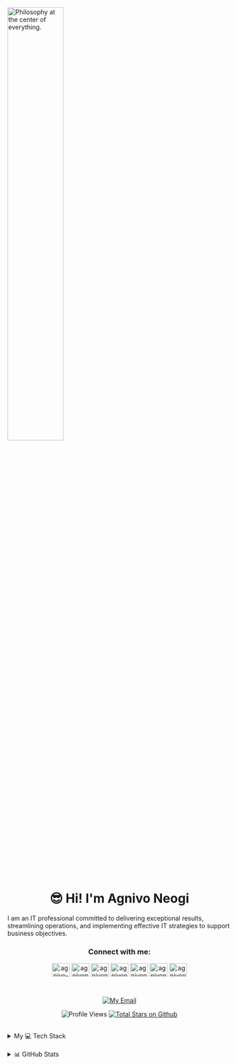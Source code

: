 <img src="assets/headerimage.jpg" height=50% alt="Philosophy at the center of everything.">

<h1 align="center">😎 Hi! I'm Agnivo Neogi</h1>

I am an IT professional committed to delivering exceptional results, streamlining operations, and implementing effective IT strategies to support business objectives.

<!-- <div align="center">

Meanwhile check: **[Free Open Source ATS "Resume Matcher"](https://github.com/srbhr/Resume-Matcher)**

[![Resume Matcher](https://custom-icon-badges.demolab.com/badge/Resume_Matcher-orange?style=for-the-badge&logo=rocket&logoColor=black)](https://github.com/srbhr/Resume-Matcher)

</div> -->

<h3 align="center">Connect with me:</h3>
<p align="center">
<a href="https://linkedin.com/in/agnivo-neogi" target="blank"><img align="center" src="https://raw.githubusercontent.com/rahuldkjain/github-profile-readme-generator/master/src/images/icons/Social/linked-in-alt.svg" alt="agnivo-neogi" height="30" width="40" /></a>
<a href="https://twitter.com/agnivon" target="blank"><img align="center" src="https://raw.githubusercontent.com/rahuldkjain/github-profile-readme-generator/master/src/images/icons/Social/twitter.svg" alt="agnivon" height="30" width="40" /></a>
<a href="https://instagram.com/agnivoneogi" target="blank"><img align="center" src="https://raw.githubusercontent.com/rahuldkjain/github-profile-readme-generator/master/src/images/icons/Social/instagram.svg" alt="agnivoneogi" height="30" width="40" /></a>
<a href="https://www.hackerrank.com/agnivon" target="blank"><img align="center" src="https://raw.githubusercontent.com/rahuldkjain/github-profile-readme-generator/master/src/images/icons/Social/hackerrank.svg" alt="agnivon" height="30" width="40" /></a>
<a href="https://www.leetcode.com/agnivon" target="blank"><img align="center" src="https://raw.githubusercontent.com/rahuldkjain/github-profile-readme-generator/master/src/images/icons/Social/leet-code.svg" alt="agnivon" height="30" width="40" /></a>
<a href="https://auth.geeksforgeeks.org/user/agnivon" target="blank"><img align="center" src="https://raw.githubusercontent.com/rahuldkjain/github-profile-readme-generator/master/src/images/icons/Social/geeks-for-geeks.svg" alt="agnivon" height="30" width="40" /></a>
<a href="https://codepen.io/agnivon" target="blank"><img align="center" src="https://raw.githubusercontent.com/rahuldkjain/github-profile-readme-generator/master/src/images/icons/Social/codepen.svg" alt="agnivon" height="30" width="40" /></a>
</p>

<br/>

<div align="center">

<!-- [![My Personal Website](https://custom-icon-badges.demolab.com/badge/www.saurabhraidev.co-gold?style=for-the-badge&logo=globe&logoColor=black)](https://www.saurabhraidev.co)  -->

[![My Email](https://custom-icon-badges.demolab.com/badge/-agnivon@gmail.com-red?style=for-the-badge&logo=mail&logoColor=white)](mailto:agnivon@gmail.com)

![Profile Views](https://komarev.com/ghpvc/?username=agnivon&color=green&style=for-the-badge)
[![Total Stars on Github](https://custom-icon-badges.demolab.com/github/stars/agnivon?color=55960c&style=for-the-badge&labelColor=488207&logo=star)](https://github.com/agnivon?tab=repositories&sort=stargazers)

</div>

<br/>

<details>
  <summary style="cursor: pointer;"> My 💻 Tech Stack </summary>
  
<div align="center">

# 💻 Tech Stack:

![JavaScript](https://img.shields.io/badge/javascript-%23323330.svg?style=for-the-badge&logo=javascript&logoColor=%23F7DF1E) ![HTML5](https://img.shields.io/badge/html5-%23E34F26.svg?style=for-the-badge&logo=html5&logoColor=white)
![Java](https://img.shields.io/badge/java-%23ED8B00.svg?style=for-the-badge&logo=java&logoColor=white)
![CSS3](https://img.shields.io/badge/css3-%231572B6.svg?style=for-the-badge&logo=css3&logoColor=white)
![TypeScript](https://img.shields.io/badge/typescript-%23007ACC.svg?style=for-the-badge&logo=typescript&logoColor=white) ![Markdown](https://img.shields.io/badge/markdown-%23000000.svg?style=for-the-badge&logo=markdown&logoColor=white)
![Python](https://img.shields.io/badge/Python-FFD43B?style=for-the-badge&logo=python&logoColor=blue) ![C++](https://img.shields.io/badge/C%2B%2B-00599C?style=for-the-badge&logo=c%2B%2B&logoColor=white)
![Vercel](https://img.shields.io/badge/vercel-%23000000.svg?style=for-the-badge&logo=vercel&logoColor=white)
![Bootstrap](https://img.shields.io/badge/bootstrap-%23563D7C.svg?style=for-the-badge&logo=bootstrap&logoColor=white)
![Angular](https://img.shields.io/badge/angular-%23DD0031.svg?style=for-the-badge&logo=angular&logoColor=white)
![JWT](https://img.shields.io/badge/JWT-black?style=for-the-badge&logo=JSON%20web%20tokens)
![RxJS](https://img.shields.io/badge/rxjs-%23B7178C.svg?style=for-the-badge&logo=reactivex&logoColor=white)
![Spring](https://img.shields.io/badge/spring-%236DB33F.svg?style=for-the-badge&logo=spring&logoColor=white)
![Spring Boot](https://img.shields.io/badge/Spring_Boot-F2F4F9?style=for-the-badge&logo=spring-boot)
![MySQL](https://img.shields.io/badge/mysql-%2300f.svg?style=for-the-badge&logo=mysql&logoColor=white)
![LINUX](https://img.shields.io/badge/Linux-FCC624?style=for-the-badge&logo=linux&logoColor=black)
![NodeJS](https://img.shields.io/badge/node.js-6DA55F?style=for-the-badge&logo=node.js&logoColor=white)
![Next JS](https://img.shields.io/badge/Next-black?style=for-the-badge&logo=next.js&logoColor=white)
![Django](https://img.shields.io/badge/django-%23092E20.svg?style=for-the-badge&logo=django&logoColor=white)
![FastAPI](https://img.shields.io/badge/FastAPI-005571?style=for-the-badge&logo=fastapi)
![Express.js](https://img.shields.io/badge/express.js-%23404d59.svg?style=for-the-badge&logo=express&logoColor=%2361DAFB)
![NPM](https://img.shields.io/badge/NPM-%23000000.svg?style=for-the-badge&logo=npm&logoColor=white)
![React](https://img.shields.io/badge/react-%2320232a.svg?style=for-the-badge&logo=react&logoColor=%2361DAFB)
![TailwindCSS](https://img.shields.io/badge/tailwindcss-%2338B2AC.svg?style=for-the-badge&logo=tailwind-css&logoColor=white)
![MongoDB](https://img.shields.io/badge/MongoDB-%234ea94b.svg?style=for-the-badge&logo=mongodb&logoColor=white)
![Postman](https://img.shields.io/badge/Postman-FF6C37?style=for-the-badge&logo=postman&logoColor=white)
<!-- ![SASS](https://img.shields.io/badge/SASS-hotpink.svg?style=for-the-badge&logo=SASS&logoColor=white)  -->
<!-- ![Jira](https://img.shields.io/badge/jira-%230A0FFF.svg?style=for-the-badge&logo=jira&logoColor=white)  -->
<!-- ![NestJS](https://img.shields.io/badge/nestjs-%23E0234E.svg?style=for-the-badge&logo=nestjs&logoColor=white)  -->
<!-- ![Flask](https://img.shields.io/badge/flask-%23000.svg?style=for-the-badge&logo=flask&logoColor=white)  -->
<!-- ![Jasmine](https://img.shields.io/badge/jasmine-%238A4182.svg?style=for-the-badge&logo=jasmine&logoColor=white)  -->
<!-- ![Webpack](https://img.shields.io/badge/webpack-%238DD6F9.svg?style=for-the-badge&logo=webpack&logoColor=black)  -->
<!-- ![SciPy](https://img.shields.io/badge/SciPy-%230C55A5.svg?style=for-the-badge&logo=scipy&logoColor=%white)  -->
<!-- ![NumPy](https://img.shields.io/badge/numpy-%23013243.svg?style=for-the-badge&logo=numpy&logoColor=white)  -->
<!-- ![Pandas](https://img.shields.io/badge/pandas-%23150458.svg?style=for-the-badge&logo=pandas&logoColor=white)  -->
<!-- ![Plotly](https://img.shields.io/badge/Plotly-%233F4F75.svg?style=for-the-badge&logo=plotly&logoColor=white)  -->
<!-- ![PyTorch](https://img.shields.io/badge/PyTorch-%23EE4C2C.svg?style=for-the-badge&logo=PyTorch&logoColor=white)  -->
<!-- ![TensorFlow](https://img.shields.io/badge/TensorFlow-%23FF6F00.svg?style=for-the-badge&logo=TensorFlow&logoColor=white)  -->
<!-- ![Trello](https://img.shields.io/badge/Trello-%23026AA7.svg?style=for-the-badge&logo=Trello&logoColor=white)  -->
<!-- ![Confluence](https://img.shields.io/badge/confluence-%23172BF4.svg?style=for-the-badge&logo=confluence&logoColor=white) -->
</div>

</details>

<br/>

<details>

<summary style="cursor: pointer;">📊 GitHub Stats</summary>

<div align="center">

# 📊 GitHub Stats:

![](https://github-readme-stats.vercel.app/api?username=agnivon&theme=dark&hide_border=false&include_all_commits=true&count_private=true)

![](https://github-readme-streak-stats.herokuapp.com/?user=agnivon&theme=dark&hide_border=false)

</div>

<br/>

<div align="center">

### ✍️ Random Dev Quote

![](https://quotes-github-readme.vercel.app/api?type=horizontal&theme=radical)

<br>

### 🔝 Top Contributed Repo

![](https://github-contributor-stats.vercel.app/api?username=agnivon&limit=5&theme=dark&combine_all_yearly_contributions=true)

</div>
<br/>

</details>

<!-- <div align="center"> 
  
<h3>Support My Work:</h3>

[![BuyMeACoffee](https://img.shields.io/badge/Buy%20Me%20a%20Coffee-ffdd00?style=for-the-badge&logo=buy-me-a-coffee&logoColor=black)](https://buymeacoffee.com/srbhr) [![Sponsor on GitHub](https://img.shields.io/badge/sponsor-30363D?style=for-the-badge&logo=GitHub-Sponsors&logoColor=#white)](https://github.com/sponsors/srbhr)

</div> -->
